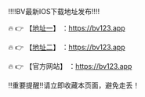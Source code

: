 ‼️‼️BV最新IOS下载地址发布‼️‼️

🔥 👉 【[地址一](https://bv123.app)】 ：https://bv123.app

🔥 👉 【[地址二](https://bv123.app)】 ：https://bv123.app

🔥 👉 【官方网站】 ：https://bv123.app

‼️重要提醒‼️请立即收藏本页面，避免走丢！
